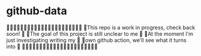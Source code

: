 # github-data
🚧🚧🚧🚧🚧🚧🚧🚧🚧🚧🚧🚧🚧🚧🚧🚧🚧🚧🚧🚧🚧🚧
🚧This repo is a work in progress, check back soon! 🚧
🚧The goal of this project is still unclear to me   🚧
🚧At the moment I'm just investigating writing my   🚧
🚧own github action, we'll see what it turns into   🚧
🚧🚧🚧🚧🚧🚧🚧🚧🚧🚧🚧🚧🚧🚧🚧🚧🚧🚧🚧🚧🚧🚧

